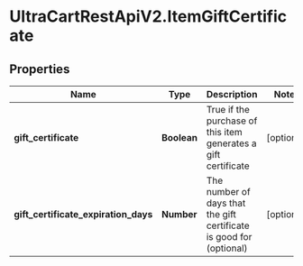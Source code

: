 # UltraCartRestApiV2.ItemGiftCertificate

## Properties

Name | Type | Description | Notes
------------ | ------------- | ------------- | -------------
**gift_certificate** | **Boolean** | True if the purchase of this item generates a gift certificate | [optional] 
**gift_certificate_expiration_days** | **Number** | The number of days that the gift certificate is good for (optional) | [optional] 


